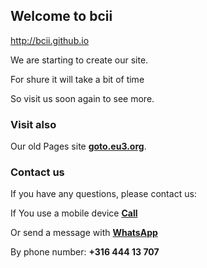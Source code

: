 ## <strong>Welcome to bcii</strong>
http://bcii.github.io
  
We are starting to create our site.

For shure it will take a bit of time

So visit us soon again to see more.

### <strong>Visit also</strong>
Our old Pages site <strong>[goto.eu3.org](http://goto.eu3.org)</strong>.

### <strong>Contact us</strong>
If you have any questions, please contact us:

If You use a mobile device <a href="tel:31644413707"><strong>Call</strong></a>

Or send a message with <a href="https://wa.me/31644413707" target="_blank" rel="noopener"><strong>WhatsApp</strong></a>

By phone number: <strong>+316 444 13 707</strong>
